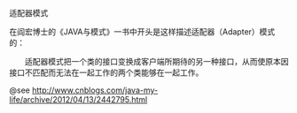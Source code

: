 适配器模式




在阎宏博士的《JAVA与模式》一书中开头是这样描述适配器（Adapter）模式的：

　　适配器模式把一个类的接口变换成客户端所期待的另一种接口，从而使原本因接口不匹配而无法在一起工作的两个类能够在一起工作。



@see http://www.cnblogs.com/java-my-life/archive/2012/04/13/2442795.html
